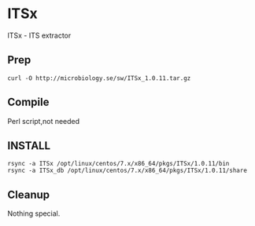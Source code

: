 # ITSx
ITSx - ITS extractor
## Prep
```
curl -O http://microbiology.se/sw/ITSx_1.0.11.tar.gz
```

## Compile
Perl script,not needed

## INSTALL
```
rsync -a ITSx /opt/linux/centos/7.x/x86_64/pkgs/ITSx/1.0.11/bin
rsync -a ITSx_db /opt/linux/centos/7.x/x86_64/pkgs/ITSx/1.0.11/share
```
## Cleanup
Nothing special.
